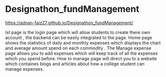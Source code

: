 # Designathon_fundManagement

https://adnan-faiz27.github.io/Designathon_fundManagement/

Ist page is the login page which will allow students to create there own account , the backend can be easily integrated to the page.
Home page shows the statistics of daily and monthly expenses which displays the chart and average amount spend on each commodity .
The Manage expense page allows you to add expenses which will keep track of all the expenses which you spend before.
How to manage page will direct you to a website which containes blogs and articles about how a college student can manage expenses.
